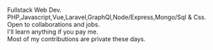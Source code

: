 Fullstack Web Dev. <br/>
PHP,Javascript,Vue,Laravel,GraphQl,Node/Express,Mongo/Sql & Css. <br/>
Open to collaborations and jobs. <br/>
I'll learn anything if you pay me. <br/>
Most of my contributions are private these days.

